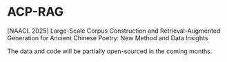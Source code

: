 # ACP-RAG
[NAACL 2025] Large-Scale Corpus Construction and Retrieval-Augmented Generation for Ancient Chinese Poetry: New Method and Data Insights

The data and code will be partially open-sourced in the coming months.
